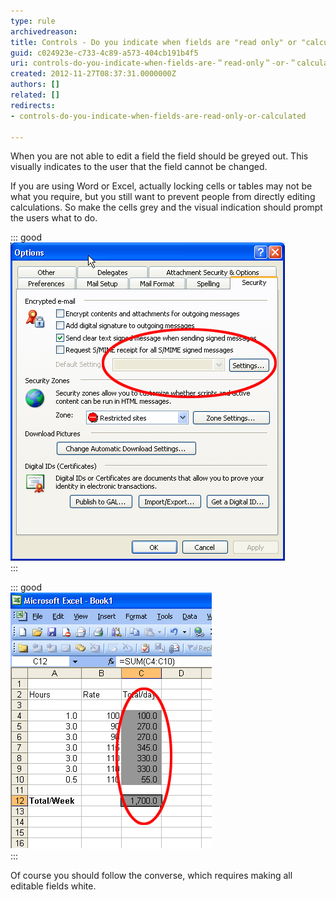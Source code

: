 ```yaml
---
type: rule
archivedreason: 
title: Controls - Do you indicate when fields are "read only" or "calculated"?
guid: c024923e-c733-4c89-a573-404cb191b4f5
uri: controls-do-you-indicate-when-fields-are-＂read-only＂-or-＂calculated＂
created: 2012-11-27T08:37:31.0000000Z
authors: []
related: []
redirects:
- controls-do-you-indicate-when-fields-are-read-only-or-calculated

---
```


When you are not able to edit a field the field should be greyed out. This visually indicates to the user that the field cannot be changed.

<!--endintro-->

If you are using Word or Excel, actually locking cells or tables may not be what you require, but you still want to prevent people from directly editing calculations. So make the cells grey and the visual indication should prompt the users what to do.


::: good  
![Figure: Good Example - Read only fields should be greyed out](../../assets/GreyField.gif)  
:::


::: good  
![Figure: Good Example - Calculated Fields in Excel should be in Grey](../../assets/GreyField-Excel.gif)  
:::

Of course you should follow the converse, which requires making all editable fields white.
